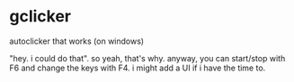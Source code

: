# gclicker
autoclicker that works (on windows)

"hey. i could do that". so yeah, that's why. anyway, you can start/stop with F6 and change the keys with F4.
i might add a UI if i have the time to.
